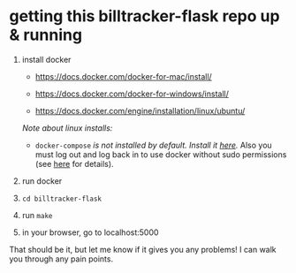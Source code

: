 # getting this billtracker-flask repo up & running

1. install docker

   - https://docs.docker.com/docker-for-mac/install/

   - https://docs.docker.com/docker-for-windows/install/

   - https://docs.docker.com/engine/installation/linux/ubuntu/

    _Note about linux installs:_

      - `docker-compose` _is not installed by default. Install it [here](https://github.com/docker/compose/releases)._ Also you must log out and log back in to use docker without sudo permissions (see [here](https://docs.docker.com/engine/installation/linux/linux-postinstall/) for details).

2. run docker
3. `cd billtracker-flask`
4. run `make`
5. in your browser, go to localhost:5000

That should be it, but let me know if it gives you any problems!  I can
walk you through any pain points.
